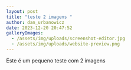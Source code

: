 ```yaml
---
layout: post
title: "teste 2 imagens "
author: dan_urbanowicz
date: 2023-12-20 20:47:52
galleryImages:
  - /assets/img/uploads/screenshot-editor.jpg
  - /assets/img/uploads/website-preview.png
---
```

E﻿ste é um pequeno teste com 2 imagens